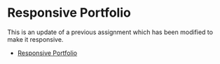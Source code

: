 # Responsive Portfolio

This is an update of a previous assignment which has been modified to make it responsive.

* [Responsive Portfolio](https://slimzim.github.io/Responsive-Portfolio/)
